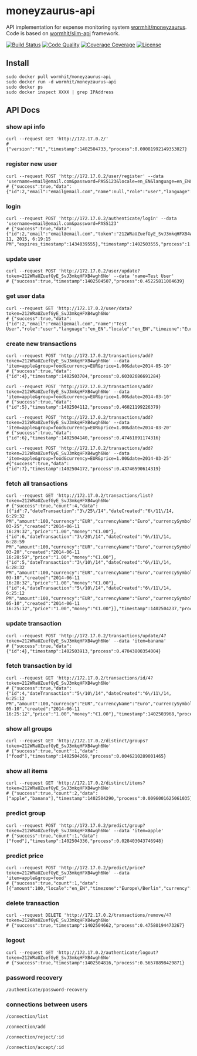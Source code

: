 moneyzaurus-api
===============

API implementation for expense monitoring system [wormhit/moneyzaurus][1].
Code is based on [wormhit/slim-api][2] framework.

[![Build Status](https://travis-ci.org/wormhit/moneyzaurus-api.png?branch=master)](https://travis-ci.org/wormhit/moneyzaurus-api) [![Code Quality](https://scrutinizer-ci.com/g/wormhit/moneyzaurus-api/badges/quality-score.png?b=master)](https://scrutinizer-ci.com/g/wormhit/moneyzaurus-api/) [![Coverage Coverage](https://coveralls.io/repos/wormhit/moneyzaurus-api/badge.png?branch=master)](https://coveralls.io/r/wormhit/moneyzaurus-api?branch=master) [![License](https://poser.pugx.org/wormhit/slim-api/license.png)](https://packagist.org/packages/wormhit/slim-api)


Install
-----------------

```
sudo docker pull wormhit/moneyzaurus-api
sudo docker run -d wormhit/moneyzaurus-api
sudo docker ps
sudo docker inspect XXXX | grep IPAddress
```

API Docs
-----------------

### show api info
```
curl --request GET 'http://172.17.0.2/'
# {"version":"V1","timestamp":1402504733,"process":0.00081992149353027}
```

### register new user
```
curl --request POST 'http://172.17.0.2/user/register' --data 'username=email@email.com&password=PASS123&locale=en_EN&language=en_EN&timezone=Europe/Berlin'
# {"success":true,"data":{"id":2,"email":"email@email.com","name":null,"role":"user","language":"en_EN","locale":"en_EN","timezone":"Europe\/Berlin","state":1},"timestamp":1402503495,"process":1.6391539573669}
```

### login
```
curl --request POST 'http://172.17.0.2/authenticate/login' --data 'username=email@email.com&password=PASS123'
# {"success":true,"data":{"id":2,"email":"email@email.com","token":"212WRaUZuefGyE_SvJ3mkqHFXB4wgh6No","expires":"Jun 11, 2015, 6:19:15 PM","expires_timestamp":1434039555},"timestamp":1402503555,"process":1.6310708522797}
```

### update user
```
curl --request POST 'http://172.17.0.2/user/update?token=212WRaUZuefGyE_SvJ3mkqHFXB4wgh6No' --data 'name=Test User'
# {"success":true,"timestamp":1402504507,"process":0.45225811004639}
```

### get user data
```
curl --request GET 'http://172.17.0.2/user/data?token=212WRaUZuefGyE_SvJ3mkqHFXB4wgh6No'
# {"success":true,"data":{"id":2,"email":"email@email.com","name":"Test User","role":"user","language":"en_EN","locale":"en_EN","timezone":"Europe\/Berlin","state":1},"timestamp":1402504528,"process":0.00076603889465332}
```

### create new transactions
```
curl --request POST 'http://172.17.0.2/transactions/add?token=212WRaUZuefGyE_SvJ3mkqHFXB4wgh6No' --data 'item=apple&group=food&currency=EUR&price=1.00&date=2014-05-10'
# {"success":true,"data":{"id":4},"timestamp":1402503704,"process":0.60302686691284}

curl --request POST 'http://172.17.0.2/transactions/add?token=212WRaUZuefGyE_SvJ3mkqHFXB4wgh6No' --data 'item=apple&group=food&currency=EUR&price=1.00&date=2014-03-10'
# {"success":true,"data":{"id":5},"timestamp":1402504112,"process":0.46021199226379}

curl --request POST 'http://172.17.0.2/transactions/add?token=212WRaUZuefGyE_SvJ3mkqHFXB4wgh6No' --data 'item=apple&group=food&currency=EUR&price=1.00&date=2014-03-20'
# {"success":true,"data":{"id":6},"timestamp":1402504140,"process":0.47461891174316}

curl --request POST 'http://172.17.0.2/transactions/add?token=212WRaUZuefGyE_SvJ3mkqHFXB4wgh6No' --data 'item=apple&group=food&currency=EUR&price=1.00&date=2014-03-25'
#{"success":true,"data":{"id":7},"timestamp":1402504172,"process":0.43746590614319}
```

### fetch all transactions
```
curl --request GET 'http://172.17.0.2/transactions/list?token=212WRaUZuefGyE_SvJ3mkqHFXB4wgh6No'
# {"success":true,"count":4,"data":[{"id":7,"dateTransaction":"3\/25\/14","dateCreated":"6\/11\/14, 6:29:32 PM","amount":100,"currency":"EUR","currencyName":"Euro","currencySymbol":"€","email":"email@email.com","role":"user","userId":2,"locale":"en_EN","timezone":"Europe\/Berlin","userName":null,"itemName":"apple","itemId":2,"groupName":"food","groupId":2,"date":"2014-03-25","created":"2014-06-11 16:29:32","price":"1.00","money":"€1.00"},{"id":6,"dateTransaction":"3\/20\/14","dateCreated":"6\/11\/14, 6:28:59 PM","amount":100,"currency":"EUR","currencyName":"Euro","currencySymbol":"€","email":"email@email.com","role":"user","userId":2,"locale":"en_EN","timezone":"Europe\/Berlin","userName":null,"itemName":"apple","itemId":2,"groupName":"food","groupId":2,"date":"2014-03-20","created":"2014-06-11 16:28:59","price":"1.00","money":"€1.00"},{"id":5,"dateTransaction":"3\/10\/14","dateCreated":"6\/11\/14, 6:28:32 PM","amount":100,"currency":"EUR","currencyName":"Euro","currencySymbol":"€","email":"email@email.com","role":"user","userId":2,"locale":"en_EN","timezone":"Europe\/Berlin","userName":null,"itemName":"apple","itemId":2,"groupName":"food","groupId":2,"date":"2014-03-10","created":"2014-06-11 16:28:32","price":"1.00","money":"€1.00"},{"id":4,"dateTransaction":"5\/10\/14","dateCreated":"6\/11\/14, 6:25:12 PM","amount":100,"currency":"EUR","currencyName":"Euro","currencySymbol":"€","email":"email@email.com","role":"user","userId":2,"locale":"en_EN","timezone":"Europe\/Berlin","userName":null,"itemName":"banana","itemId":3,"groupName":"food","groupId":3,"date":"2014-05-10","created":"2014-06-11 16:25:12","price":"1.00","money":"€1.00"}],"timestamp":1402504237,"process":0.02446985244751}
```

### update transaction
```
curl --request POST 'http://172.17.0.2/transactions/update/4?token=212WRaUZuefGyE_SvJ3mkqHFXB4wgh6No' --data 'item=banana'
# {"success":true,"data":{"id":4},"timestamp":1402503913,"process":0.47043800354004}
```

### fetch transaction by id
```
curl --request GET 'http://172.17.0.2/transactions/id/4?token=212WRaUZuefGyE_SvJ3mkqHFXB4wgh6No'
# {"success":true,"data":{"id":4,"dateTransaction":"5\/10\/14","dateCreated":"6\/11\/14, 6:25:12 PM","amount":100,"currency":"EUR","currencyName":"Euro","currencySymbol":"€","email":"email@email.com","role":"user","userId":2,"locale":"en_EN","timezone":"Europe\/Berlin","userName":null,"itemName":"banana","itemId":3,"groupName":"food","groupId":2,"date":"2014-05-10","created":"2014-06-11 16:25:12","price":"1.00","money":"€1.00"},"timestamp":1402503968,"process":0.02384614944458}
```

### show all groups
```
curl --request GET 'http://172.17.0.2/distinct/groups?token=212WRaUZuefGyE_SvJ3mkqHFXB4wgh6No'
# {"success":true,"count":1,"data":["food"],"timestamp":1402504269,"process":0.0046210289001465}
```

### show all items
```
curl --request GET 'http://172.17.0.2/distinct/items?token=212WRaUZuefGyE_SvJ3mkqHFXB4wgh6No'
# {"success":true,"count":2,"data":["apple","banana"],"timestamp":1402504290,"process":0.0096001625061035}
```

### predict group
```
curl --request POST 'http://172.17.0.2/predict/group?token=212WRaUZuefGyE_SvJ3mkqHFXB4wgh6No' --data 'item=apple'
# {"success":true,"count":1,"data":["food"],"timestamp":1402504336,"process":0.028403043746948}
```

### predict price
```
curl --request POST 'http://172.17.0.2/predict/price?token=212WRaUZuefGyE_SvJ3mkqHFXB4wgh6No' --data 'item=apple&group=food'
# {"success":true,"count":1,"data":[{"amount":100,"locale":"en_EN","timezone":"Europe\/Berlin","currency":"EUR","currencyName":"Euro","currencySymbol":"€","usedCount":"3","price":"1.00","money":"€1.00"}],"timestamp":1402504365,"process":0.021919965744019}
```

### delete transaction
```
curl --request DELETE 'http://172.17.0.2/transactions/remove/4?token=212WRaUZuefGyE_SvJ3mkqHFXB4wgh6No'
# {"success":true,"timestamp":1402504662,"process":0.47580194473267}
```

### logout
```
curl --request GET 'http://172.17.0.2/authenticate/logout?token=212WRaUZuefGyE_SvJ3mkqHFXB4wgh6No'
# {"success":true,"timestamp":1402504816,"process":0.56578898429871}
```

### password recovery
```
/authenticate/password-recovery
```

### connections between users
```
/connection/list
```

```
/connection/add
```

```
/connection/reject/:id
```

```
/connection/accept/:id
```

[1]: https://github.com/wormhit/moneyzaurus
[2]: https://github.com/wormhit/slim-api
